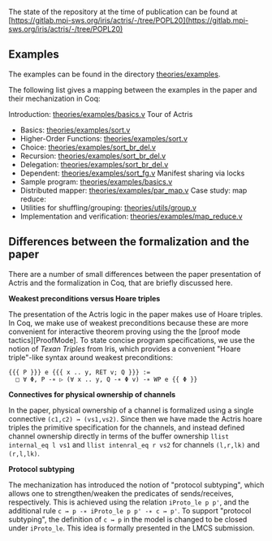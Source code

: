 The state of the repository at the time of publication can be found at
[https://gitlab.mpi-sws.org/iris/actris/-/tree/POPL20](https://gitlab.mpi-sws.org/iris/actris/-/tree/POPL20)

## Examples

The examples can be found in the directory [theories/examples](../theories/examples).

The following list gives a mapping between the examples in the paper and their
mechanization in Coq:

Introduction: [theories/examples/basics.v](../theories/examples/basics.v)
Tour of Actris
  - Basics: [theories/examples/sort.v](../theories/examples/sort.v)
  - Higher-Order Functions: [theories/examples/sort.v](../theories/examples/sort.v)
  - Choice: [theories/examples/sort_br_del.v](../theories/examples/sort_br_del.v)
  - Recursion: [theories/examples/sort_br_del.v](../theories/examples/sort_br_del.v)
  - Delegation: [theories/examples/sort_br_del.v](../theories/examples/sort_br_del.v)
  - Dependent: [theories/examples/sort_fg.v](../theories/examples/sort_fg.v)
Manifest sharing via locks
  - Sample program: [theories/examples/basics.v](../theories/examples/basics.v)
  - Distributed mapper: [theories/examples/par_map.v](../theories/examples/par_map.v)
Case study: map reduce:
  - Utilities for shuffling/grouping: [theories/utils/group.v](../theories/utils/group.v)
  - Implementation and verification: [theories/examples/map_reduce.v](../theories/examples/map_reduce.v)

## Differences between the formalization and the paper

There are a number of small differences between the paper presentation
of Actris and the formalization in Coq, that are briefly discussed here.

**Weakest preconditions versus Hoare triples**

The presentation of the Actris logic in the paper makes use of Hoare triples.
In Coq, we make use of weakest preconditions because these are more convenient for
interactive theorem proving using the the [proof mode tactics][ProofMode]. To
state concise program specifications, we use the notion of *Texan Triples* from
Iris, which provides a convenient "Hoare triple"-like syntax around weakest
preconditions:

```
{{{ P }}} e {{{ x .. y, RET v; Q }}} :=
  □ ∀ Φ, P -∗ ▷ (∀ x .. y, Q -∗ Φ v) -∗ WP e {{ Φ }}
```

**Connectives for physical ownership of channels**

In the paper, physical ownership of a channel is formalized using a single
connective `(c1,c2) ↣ (vs1,vs2)`. Since then we have made the Actris
hoare triples the primitive specification for the channels, and instead
defined channel ownership directly in terms of the buffer ownership
`llist internal_eq l vs1` and `llist intenral_eq r vs2` for channels
`(l,r,lk)` and `(r,l,lk)`.

**Protocol subtyping**

The mechanization has introduced the notion of "protocol subtyping", which
allows one to strengthen/weaken the predicates of sends/receives, respectively.
This is achieved using the relation `iProto_le p p'`, and the additional rule
`c ↣ p -∗ iProto_le p p' -∗ c ↣ p'`. To support "protocol subtyping", the
definition of `c ↣ p` in the model is changed to be closed under `iProto_le`.
This idea is formally presented in the LMCS submission.
